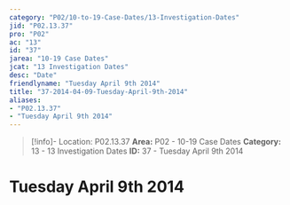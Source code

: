 ```yaml
---
category: "P02/10-to-19-Case-Dates/13-Investigation-Dates"
jid: "P02.13.37"
pro: "P02"
ac: "13"
id: "37"
jarea: "10-19 Case Dates"
jcat: "13 Investigation Dates"
desc: "Date"
friendlyname: "Tuesday April 9th 2014"
title: "37-2014-04-09-Tuesday-April-9th-2014"
aliases: 
- "P02.13.37"
- "Tuesday April 9th 2014"
---
```

>[!info]- Location: P02.13.37
>**Area:** P02 - 10-19 Case Dates
>**Category:** 13 - 13 Investigation Dates
>**ID:** 37 - Tuesday April 9th 2014

# Tuesday April 9th 2014

